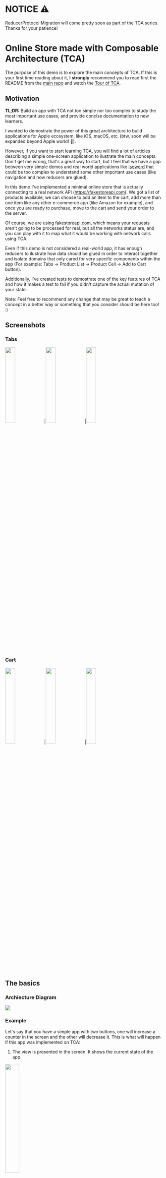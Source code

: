 # NOTICE ⚠️
ReducerProtocol Migration will come pretty soon as part of the TCA series. Thanks for your patience!

# Online Store made with Composable Architecture (TCA)
The purpose of this demo is to explore the main concepts of TCA. If this is your first time reading about it, I **strongly** recommend you to read first the README from the [main repo](https://github.com/pointfreeco/swift-composable-architecture) and watch the [Tour of TCA](https://www.pointfree.co/collections/composable-architecture/a-tour-of-the-composable-architecture).

## Motivation
**TL;DR:** Build an app with TCA not too simple nor too complex to study the most important use cases, and provide concise documentation to new learners.

I wanted to demostrate the power of this great architecture to build applications for Apple ecosystem, like iOS, macOS, etc. (btw, soon will be expanded beyond Apple world! 🚀).

However, if you want to start learning TCA, you will find a lot of articles describing a simple one-screen application to ilustrate the main concepts. Don't get me wrong, that's a great way to start, but I feel that we have a gap between very simple demos and real world applications like [isoword](https://github.com/pointfreeco/isowords) that could be too complex to understand some other important use cases (like navigation and how reducers are glued).

In this demo I've implemented a minimal online store that is actually connecting to a real network API (https://fakestoreapi.com). We got a list of products available, we can choose to add an item to the cart, add more than one item like any other e-commerce app (like Amazon for example), and once you are ready to purchase, move to the cart and send your order to the server.

Of course, we are using fakestoreapi.com, which means your requests aren't going to be processed for real, but all the networks status are, and you can play with it to map what it would be working with network calls using TCA.

Even if this demo is not considered a real-world app, it has enough reducers to ilustrate how data should be glued in order to interact together and isolate domains that only cared for very specific components within the app (For example: Tabs -> Product List -> Product Cell -> Add to Cart button).

Additionally, I've created tests to demostrate one of the key features of TCA and how it makes a test to fail if you didn't capture the actual mutation of your state.

Note: Feel free to recommend any change that may be great to teach a concept in a better way or something that you consider should be here too! :) 

## Screenshots
### Tabs
<img src="./Images/demo1.png"  width="25%" height="25%">|<img src="./Images/demo2.png"  width="25%" height="25%">|<img src="./Images/demo6.png"  width="25%" height="25%">

### Cart
<img src="./Images/demo3.png"  width="25%" height="25%">|<img src="./Images/demo4.png"  width="25%" height="25%">|<img src="./Images/demo5.png"  width="25%" height="25%">

## The basics
### Archiecture Diagram
<img src="./Images/TCA_Architecture.png">

### Example
Let's say that you have a simple app with two buttons, one will increase a counter in the screen and the other will decrease it. This is what will happen if this app was implemented on TCA:

1. The view is presented in the screen. It shows the current state of the app.
<img src="./Images/viewDemo1.png" width="30%" height="30%">

```swift
struct State: Equatable {
    var counter = 0
}
```

2. The user press a button (let's say increase button), that internally send an action to the store.
<img src="./Images/actionDemo1.png" width="30%" height="30%">

```swift
enum Action: Equatable {
    case increaseCounter
    case decreaseCounter
}
```

3. The store & reducer require an environment object, that in TCA is just the object holding your dependencies. If you don't have any dependencies yet, just add an empty Environment.
```swift
struct Environment {
    // Future Dependencies...
}
```


4. The action is received by the reducer and proceed to mutate the state. Reducer MUST also return an effect, that represent logic from the "outside world" (network calls, notifications, database, etc). If no effect is needed, just return `Effect.none` .

```swift
let reducer = Reducer<
    State, Action, Environment
> { state, action, environment in
    switch action {
    case .increaseCounter:
        state.counter += 1
        return Effect.none
    case .decreaseCounter:
        state.counter -= 1
        return Effect.none
    }
}
```

5. Once the mutation is done and the reducer returned the effect, the view will render the update in the screen. 
<img src="./Images/viewUpdateDemo1.png" width="30%" height="30%">

7. To observe object in TCA, we need an object called viewStore, that in this example is wrapped within WithViewStore view.
8. We can send another action using `viewStore.send()` and an `Action` value.

```swift
struct ContentView: View {
    let store: Store<State, Action>

    var body: some View {
        WithViewStore(self.store) { viewStore in
            HStack {
                Button {
                    viewStore.send(.decreaseCounter)
                } label: {
                    Text("-")
                        .padding(10)
                        .background(.blue)
                        .foregroundColor(.white)
                        .cornerRadius(10)
                }
                .buttonStyle(.plain)

                Text(viewStore.counter.description)
                    .padding(5)

                Button {
                    viewStore.send(.increaseCounter)
                } label: {
                    Text("+")
                        .padding(10)
                        .background(.blue)
                        .foregroundColor(.white)
                        .cornerRadius(10)
                }
                .buttonStyle(.plain)
            }
        }
    }
}
```

8. View is initialized by a `Store` object.

```swift
ContentView(
    store: Store(
        initialState: State(),
        reducer: reducer,
        environment: Environment()
    )
)
```

If you want to learn more about the basics, check out the following [video](https://youtu.be/SfFDj6qT-xg)

## Composition

Composition refers to the process of building complex software systems by combining smaller, reusable software components. Take a look to this image:

<img src="./Images/composition2.png" width="80%" height="80%">

We started with a simple button counter, then we add an extra state to display text, next we put the whole button in a Product cell, and finally, each product cell will be part of a Product list. That is composition!

### Single states

For single states (all, except collections/lists), TCA provides operators to glue the components and make bigger ones.

* **Scope**: Scope will expose from parent domain (Product) only the required state and action for the child domain (AddToCart). For example, the ProductDomain below contains two properties as part of its state: product and addToCartState.

```swift
struct ProductDomain {
    struct State: Equatable, Identifiable {
        let product: Product
        var addToCartState = AddToCartDomain.State()
    }
    // ...
```
We don't want to pass around the whole ProductDomain state, instead, we want to reduce the scope as much as possible. In order to do that, we use scope on the child component:

```swift
AddToCartButton(
    store: self.store.scope(
        state: \.addToCartState,
        action: ProductDomain.Action.addToCart
    )
)
```
In this way, AddToCart Domain will only know about its own state and nothing about product and more.

* **Pullback**: Pullback works like a mapping function. It transforms the child reducer (AddToCart) into one compatible with parent reducer (Product).
```swift
AddToCartDomain.reducer
    .pullback(
        state: \.addToCartState,
        action: /ProductDomain.Action.addToCart,
        environment: { _ in
            AddToCartDomain.Environment()
        }
    )
```
This transformation will be really useful when we combine multiple reducers to build a more complex component.

* **Combine**: Combine operator will combine many reducers into a single one by running each one on state in order, and merging all of the effects.
```swift
static let reducer = Reducer<
    State, Action, Environment
>.combine(
    AddToCartDomain.reducer
        .pullback(
            state: \.addToCartState,
            action: /ProductDomain.Action.addToCart,
            environment: { _ in
                AddToCartDomain.Environment()
            }
        ),
    .init { state, action, environment in
        switch action {
        case .addToCart(.didTapPlusButton):
            return .none
        case .addToCart(.didTapMinusButton):
            state.addToCartState.count = max(0, state.addToCartState.count)
            return .none
        }
    }
)
```
With the help of pullback operators, the child reducers can work along with the parent domain to execute each action in order. We have to move the parent reducer at the end to run the child reducers first and then capture any side effect (note: this is not required in ReducerProtocol anymore).

If you want to learn more about these operators, check out this [video](https://youtu.be/Zf2pFEa3uew).

### Collection of states

What about having multiple states to manage?, TCA also have great support for that.

As a first step, we need to hold a list of (Product) states using IdentifiedArray instead of a regular array:
```swift
struct ProductListDomain {
    struct State: Equatable {
        var productListState: IdentifiedArrayOf<ProductDomain.State> = []
        // ...    
    }
    // ...
}
```

* **forEach**: `forEach` operator it's basically a pullback operator, but it will work for a collection of states, transforming the child reducers into ones compatible with parent reducer:

```swift
struct ProductListDomain {
    // State and Actions ...
    
    static let reducer = Reducer<
        State, Action, Environment
    >.combine(
        ProductDomain.reducer.forEach(
            state: \.productListState,
            action: /ProductListDomain.Action.product(id:action:),
            environment: { _ in ProductDomain.Environment() }
        ),
        // More Reducers ...
        .init { state, action, environment in
            switch action {
                // ...
            }
        }
    )
}
```

Then in the UI, we use ForEachStore to iterate over all the (Product) states and actions. This will make possible sending actions to the respective cell and mutate its state.
```swift
List {
    ForEachStore(
        self.store.scope(
            state: \.productListState,
            action: ProductListDomain.Action
                .product(id: action:)
        )
    ) {
        ProductCell(store: $0)
    }
}
```

If you want to learn more about forEach operator and ForEachStore, check out this [video](https://youtu.be/sid-zfggYhQ)

## Environment

The environment is a structure that contains all the dependencies needed by the application to perform its tasks. It was part of the TCA foundation before the introduction of [ReducerProtocol](https://www.pointfree.co/blog/posts/81-announcing-the-reducer-protocol) and [Dependencies Framework](https://github.com/pointfreeco/swift-dependencies).

```swift
struct Environment {
    var fetchProducts:  () async throws -> [Product]
    var sendOrder: ([CartItem]) async throws -> String
    var uuid: () -> UUID
}
```

If you want to learn more about how Environment object works on TCA, take a look to this [video](https://youtu.be/sid-zfggYhQ?list=PLHWvYoDHvsOVo4tklgLW1g7gy4Kmk4kjw&t=103)

## Side Effects

A side effect is an observable change that occurs as a result of running a function or method. This can include things like modifying state outside of the function, performing I/O operations like reading or writing to a file, or making network requests. 
TCA helps to encapsulate those side effects through Effects objects.

If you want to learn more about side effects, check out this [video](https://youtu.be/t3HHam3GYkU)

### Network calls

Network calls are one of the most common tasks in mobile development, and of course, TCA provides tools for that. And since network calls are part of the outside world (side effects), we use Effect object to wrap the calls, more specifically, into Effect.task.

However, this task operator will only call the web API, but to get the actual response, we have to implement an additional action that will hold the result in a TaskResult:

```swift
struct ProductListDomain {
    // State and more ...
    
    enum Action: Equatable {
        case fetchProducts
        case fetchProductsResponse(TaskResult<[Product]>)
   }
   
   struct Environment {
        var fetchProducts: () async throws -> [Product]
        var uuid: () -> UUID
    }
    
    static let reducer = Reducer<
        State, Action, Environment
    >.combine(
        // Other child reducers...
        .init { state, action, environment in
            switch action {
            case .fetchProducts:
                return .task {
                    // Just making the call 
                    await .fetchProductsResponse(
                        TaskResult { try await environment.fetchProducts() }
                    )
                }
            case .fetchProductsResponse(.success(let products)):
                // Getting the success response
                state.productListState = IdentifiedArrayOf(
                    uniqueElements: products.map {
                        ProductDomain.State(
                            id: environment.uuid(),
                            product: $0
                        )
                    }
                )
                return .none
            case .fetchProductsResponse(.failure(let error)):
                // Getting an error from the web API
                print("Error getting products, try again later.", error)
                return .none
            }
        }
    )
}
```

For information about network requests in TCA, check out this [video](https://youtu.be/sid-zfggYhQ?list=PLHWvYoDHvsOVo4tklgLW1g7gy4Kmk4kjw&t=144) explaining async requests, and this other [video](https://youtu.be/j2qymM6i9n4) configuring a real web API call.

## Testing

TBD

## Other topics

### Opening Modal Views

If you require to open a view modally in SwiftUI, you will need to use sheet modifier and provide a binding parameter:
```swift
func sheet<Content>(
    isPresented: Binding<Bool>,
    onDismiss: (() -> Void)? = nil, @ViewBuilder content: @escaping () -> Content
) -> some View where Content : View
```

In other to use this (or any modifier with binding parameters) in TCA, we must use `binding` operator from `viewStore`and provide two parameters:
* The state property that will be mutated.
* the action that will trigger the mutation.

```swift
Text("Parent View")
.sheet(
    isPresented: viewStore.binding(
        get: \.shouldOpenModal,
        send: Action.setModalView(isPresented:)
    )
) {
    Text("I'm a Modal View!")
}
```

If you want to lean more about Binding with TCA and SwiftUI, take a look to this [video](https://youtu.be/Ilr8AsoggIY).

### Optional States

TBD

```swift
List {
    ForEachStore(
        self.store.scope(
            state: \.productListState,
            action: ProductListDomain.Action
                .product(id: action:)
        )
    ) {
        ProductCell(store: $0)
    }
}
.sheet(
    isPresented: viewStore.binding(
        get: \.shouldOpenCart,
        send: ProductListDomain.Action.setCartView(isPresented:)
    )
) {
    IfLetStore(
        self.store.scope(
            state: \.cartState,
            action: ProductListDomain.Action.cart
        )
    ) {
        CartListView(store: $0)
    }
}
```

If you want to learn more about optional states, check out this [video](https://youtu.be/AV0laQw2OjM).

### Private Actions

TBD

For more about private actions, check out this [video](https://youtu.be/7BkZX_7z-jw).

### Alert Views

TBD

This [video](https://youtu.be/U3EMduy-DhE) explains more about alert Views in TCA.

### Making a Root Domain

TBD

### More coming ...
